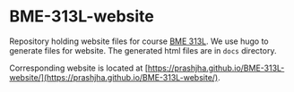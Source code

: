 # BME-313L-website

Repository holding website files for course [BME 313L](https://github.com/prashjha/BME-313L). We use hugo to generate files for website. The generated html files are in `docs` directory. 

Corresponding website is located at [https://prashjha.github.io/BME-313L-website/](https://prashjha.github.io/BME-313L-website/).
